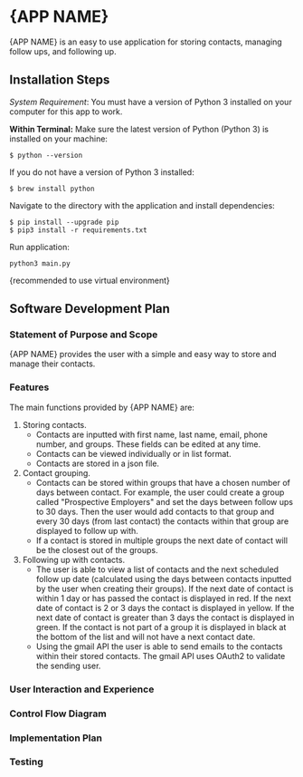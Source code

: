 # {APP NAME}

{APP NAME} is an easy to use application for storing contacts, managing follow ups, and following up.

## Installation Steps
_System Requirement_: You must have a version of Python 3 installed on your computer for this app to work.

**Within Terminal:**
Make sure the latest version of Python (Python 3) is installed on your machine:
```
$ python --version
```
If you do not have a version of Python 3 installed:
```
$ brew install python
```

Navigate to the directory with the application and install dependencies:
```
$ pip install --upgrade pip
$ pip3 install -r requirements.txt
```
Run application:
```
python3 main.py
```

{recommended to use virtual environment}

## Software Development Plan

### Statement of Purpose and Scope
{APP NAME} provides the user with a simple and easy way to store and manage their contacts.


### Features

The main functions provided by {APP NAME} are:
1. Storing contacts.
    - Contacts are inputted with first name, last name, email, phone number, and groups. These fields can be edited at any time.
    - Contacts can be viewed individually or in list format.
    - Contacts are stored in a json file.  
2. Contact grouping.
    - Contacts can be stored within groups that have a chosen number of days between contact. For example, the user could create a group called "Prospective Employers" and set the days between follow ups to 30 days. Then the user would add contacts to that group and every 30 days (from last contact) the contacts within that group are displayed to follow up with.
    - If a contact is stored in multiple groups the next date of contact will be the closest out of the groups.
3. Following up with contacts.
    - The user is able to view a list of contacts and the next scheduled follow up date (calculated using the days between contacts inputted by the user when creating their groups). If the next date of contact is within 1 day or has passed the contact is displayed in red. If the next date of contact is 2 or 3 days the contact is displayed in yellow. If the next date of contact is greater than 3 days the contact is displayed in green. If the contact is not part of a group it is displayed in black at the bottom of the list and will not have a next contact date.
    - Using the gmail API the user is able to send emails to the contacts within their stored contacts. The gmail API uses OAuth2 to validate the sending user.

### User Interaction and Experience

### Control Flow Diagram

### Implementation Plan

### Testing
